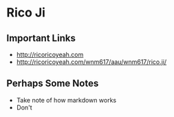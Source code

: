# Rico Ji

## Important Links

- http://ricoricoyeah.com
- http://ricoricoyeah.com/wnm617/aau/wnm617/rico.ji/

## Perhaps Some Notes

- Take note of how markdown works
- Don't 
